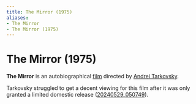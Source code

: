 ```yaml
---
title: The Mirror (1975)
aliases:
- The Mirror
- The Mirror (1975)
---
```


# The Mirror (1975)

**The Mirror** is an autobiographical [film](../indices/films.md) directed by [Andrei Tarkovsky](andrei-tarkovsky.md).

Tarkovsky struggled to get a decent viewing for this film after it was only granted a limited domestic release ([20240529_050749](../entries/20240529_050749.md)).
